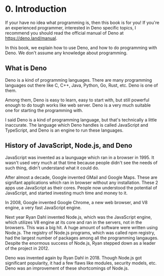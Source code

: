 # 0. Introduction

If your have no idea what programming is, then this book is for you! If you're an experienced programmer, interested in Deno specific topics, I recommend you should read the official manual of Deno at https://deno.land/manual.

In this book, we explain how to use Deno, and how to do programming with Deno. We don't assume any knowledge about programming.

## What is Deno

Deno is a kind of programming languages. There are many programming languages out there like C, C++, Java, Python, Go, Rust, etc. Deno is one of them.

Among them, Deno is easy to learn, easy to start with, but still powerful enough to do tough works like web server. Deno is a very much suitable one for starting the programming with.

I said Deno is a kind of programming language, but that's technically a little inaccurate. The language which Deno handles is called JavaScript and TypeScript, and Deno is an engine to run these languages.

## History of JavaScript, Node.js, and Deno

JavaScript was invented as a launguage which ran in a browser in 1995. It wasn't used very much at that time because people didn't see the needs of such thing, didn't understand what it could do.

After almost a decade, Google invented GMail and Google Maps. These are signifant applications which ran in browser without any installation. These 2 apps use JavaScript as their cores. People now understood the potential of JavaScript, and started investing much time and money to it.

In 2008, Google invented Google Chrome, a new web browser, and V8 engine, a very fast JavaScript engine.

Next year Ryan Dahl invented Node.js, which was the JavaScript engine, which utilizes V8 engine at its core and ran in the servers, not in the browsers. This was a big hit. A huge amount of software were written using Node.js. The registry of Node.js programs, which was called npm registry, had the largest number of packages among all the programming langauges. Despite the enormous success of Node.js, Ryan stepped down as a leader of the project in 2012.

Deno was invented again by Ryan Dahl in 2018. Though Node.js got significant popularity, it had a few flaws like modules, security models, etc. Deno was an improvement of these shortcomings of Node.js.

